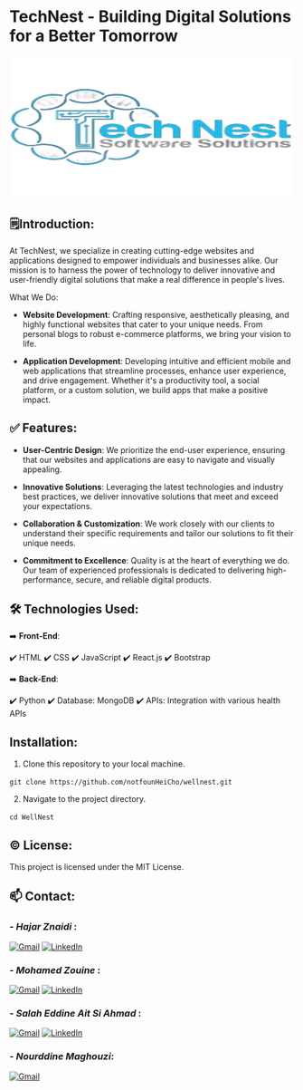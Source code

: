 # TechNest - Building Digital Solutions for a Better Tomorrow

<div align="center">
  <img src="/assets/technest-removebg-preview.png" alt="Logo" width="556" height="250">
</div>

## 🗒️Introduction:

At TechNest, we specialize in creating cutting-edge websites and applications designed to empower individuals and businesses alike. Our mission is to harness the power of technology to deliver innovative and user-friendly digital solutions that make a real difference in people's lives.

What We Do:

- **Website Development**: Crafting responsive, aesthetically pleasing, and highly functional websites that cater to your unique needs. From personal blogs to robust e-commerce platforms, we bring your vision to life.

- **Application Development**: Developing intuitive and efficient mobile and web applications that streamline processes, enhance user experience, and drive engagement. Whether it's a productivity tool, a social platform, or a custom solution, we build apps that make a positive impact.

## ✅ Features:

- **User-Centric Design**: We prioritize the end-user experience, ensuring that our websites and applications are easy to navigate and visually appealing.
- **Innovative Solutions**: Leveraging the latest technologies and industry best practices, we deliver innovative solutions that meet and exceed your expectations.

- **Collaboration & Customization**: We work closely with our clients to understand their specific requirements and tailor our solutions to fit their unique needs.

- **Commitment to Excellence**: Quality is at the heart of everything we do. Our team of experienced professionals is dedicated to delivering high-performance, secure, and reliable digital products.

## 🛠️ Technologies Used:

➡️ **Front-End**:

✔️ HTML
✔️ CSS
✔️ JavaScript
✔️ React.js
✔️ Bootstrap

➡️ **Back-End**:

✔️ Python
✔️ Database: MongoDB
✔️ APIs: Integration with various health APIs

## Installation:

1. Clone this repository to your local machine.

```git clone https://github.com/notfounHeiCho/wellnest.git```

2. Navigate to the project directory.

```cd WellNest```

## ©️ License:

This project is licensed under the MIT License.

## 📫 Contact:

### - *Hajar Znaidi* :

[![Gmail](https://img.shields.io/badge/Gmail-D14836?style=for-the-badge&logo=gmail&logoColor=white)](mailto:hajarznaidi04@gmail.com)
[![LinkedIn](https://img.shields.io/badge/linkedin-%230077B5.svg?style=for-the-badge&logo=linkedin&logoColor=white)](https://www.linkedin.com/in/hajar-znaidi-b2364a189/)

### - *Mohamed Zouine* :

[![Gmail](https://img.shields.io/badge/Gmail-D14836?style=for-the-badge&logo=gmail&logoColor=white)](mailto:zouinemohamade@gmail.com)
[![LinkedIn](https://img.shields.io/badge/linkedin-%230077B5.svg?style=for-the-badge&logo=linkedin&logoColor=white)](https://www.linkedin.com/in/mohamed-zouine-5716a2252?utm_source=share&utm_campaign=share_via&utm_content=profile&utm_medium=android_app)

### - *Salah Eddine Ait Si Ahmad* :

[![Gmail](https://img.shields.io/badge/Gmail-D14836?style=for-the-badge&logo=gmail&logoColor=white)](mailto:salaheddine.aitsiahmad@gmail.com)
[![LinkedIn](https://img.shields.io/badge/linkedin-%230077B5.svg?style=for-the-badge&logo=linkedin&logoColor=white)](https://www.linkedin.com/in/salah-eddine-ait-si-ahmad/)

### - *Nourddine Maghouzi*:

[![Gmail](https://img.shields.io/badge/Gmail-D14836?style=for-the-badge&logo=gmail&logoColor=white)](mailto:hassanmaghouzi@gmail.com)
